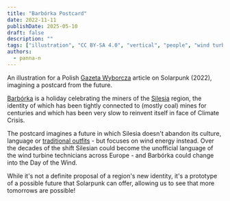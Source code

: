 ```yaml
---
title: "Barbórka Postcard"
date: 2022-11-11
publishDate: 2025-05-10
draft: false
description: ""
tags: ["illustration", "CC BY-SA 4.0", "vertical", "people", "wind turbine"]
authors:
  - panna-n
---
```


An illustration for a Polish [Gazeta Wyborcza](https://wyborcza.pl/magazyn/7,124059,29139718,haker-i-aktywista-klimatyczny-mam-dosc-iron-mana-batmana.html) article on Solarpunk (2022), imagining a postcard from the future.

[Barbórka](https://en.wikipedia.org/wiki/Saint_Barbara#Central_Europe) is a holiday celebrating the miners of the [Silesia](https://en.wikipedia.org/wiki/Silesia) region, the identity of which has been tightly connected to (mostly coal) mines for centuries and which has been very slow to reinvent itself in face of Climate Crisis.

The postcard imagines a future in which Silesia doesn't abandon its culture, language or [traditional outfits](https://en.wikipedia.org/wiki/Saint_Barbara#/media/File:Barb%C3%B3rka_w_Piekarach_%C5%9Al%C4%85skich_(5)_(cropped).jpg) - but focuses on wind energy instead. Over the decades of the shift Silesian could become the unofficial language of the wind turbine technicians across Europe - and Barbórka could change into the Day of the Wind.

While it's not a definite proposal of a region's new identity, it's a prototype of a possible future that Solarpunk can offer, allowing us to see that more tomorrows are possible!
